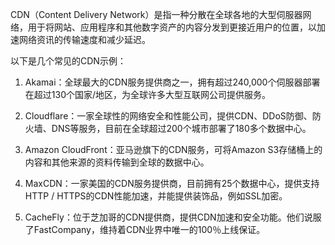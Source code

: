 

CDN（Content Delivery Network）是指一种分散在全球各地的大型伺服器网络，用于将网站、应用程序和其他数字资产的内容分发到更接近用户的位置，以加速网络资讯的传输速度和减少延迟。

以下是几个常见的CDN示例：

1. Akamai：全球最大的CDN服务提供商之一，拥有超过240,000个伺服器部署在超过130个国家/地区，为全球许多大型互联网公司提供服务。

2. Cloudflare：一家全球性的网络安全和性能公司，提供CDN、DDoS防御、防火墙、DNS等服务，目前在全球超过200个城市部署了180多个数据中心。

3. Amazon CloudFront：亚马逊旗下的CDN服务，可将Amazon S3存储桶上的内容和其他来源的资料传输到全球的数据中心。

4. MaxCDN：一家美国的CDN服务提供商，目前拥有25个数据中心，提供支持HTTP / HTTPS的CDN性能加速，并能提供装饰品，例如SSL加密。

5. CacheFly：位于芝加哥的CDN提供商，提供CDN加速和安全功能。他们说服了FastCompany，维持着CDN业界中唯一的100％上线保证。